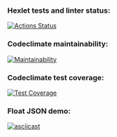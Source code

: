 ### Hexlet tests and linter status:
[![Actions Status](https://github.com/jxssx/backend-project-46/workflows/hexlet-check/badge.svg)](https://github.com/jxssx/backend-project-46/actions)

### Codeclimate maintainability:
[![Maintainability](https://api.codeclimate.com/v1/badges/f74c787dff6413bff020/maintainability)](https://codeclimate.com/github/jxssx/backend-project-46/maintainability)

### Codeclimate test coverage:
[![Test Coverage](https://api.codeclimate.com/v1/badges/f74c787dff6413bff020/test_coverage)](https://codeclimate.com/github/jxssx/backend-project-46/test_coverage)

### Float JSON demo:
[![asciicast](https://asciinema.org/a/537655.svg)](https://asciinema.org/a/537655)
